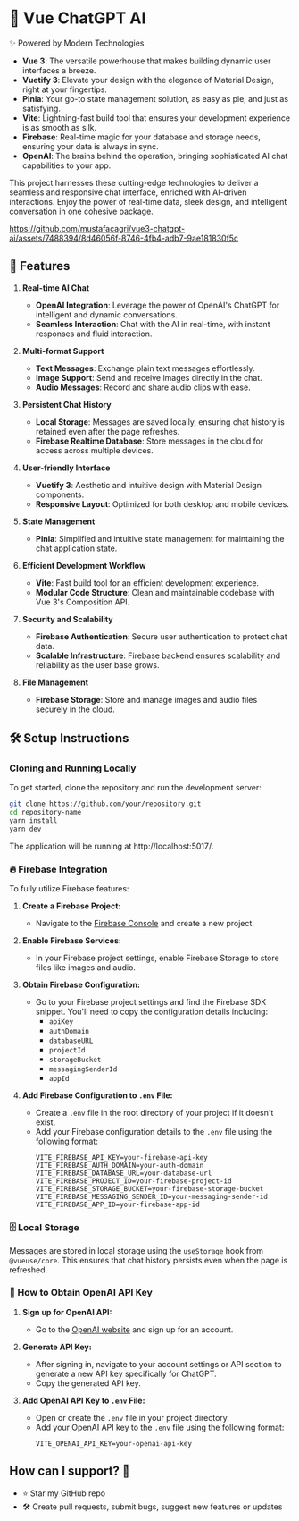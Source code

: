 # 🌟 Vue ChatGPT AI

✨ Powered by Modern Technologies

- **Vue 3**: The versatile powerhouse that makes building dynamic user interfaces a breeze.
- **Vuetify 3**: Elevate your design with the elegance of Material Design, right at your fingertips.
- **Pinia**: Your go-to state management solution, as easy as pie, and just as satisfying.
- **Vite**: Lightning-fast build tool that ensures your development experience is as smooth as silk.
- **Firebase**: Real-time magic for your database and storage needs, ensuring your data is always in sync.
- **OpenAI**: The brains behind the operation, bringing sophisticated AI chat capabilities to your app.

This project harnesses these cutting-edge technologies to deliver a seamless and responsive chat interface, enriched with AI-driven interactions. Enjoy the power of real-time data, sleek design, and intelligent conversation in one cohesive package.



https://github.com/mustafacagri/vue3-chatgpt-ai/assets/7488394/8d46056f-8746-4fb4-adb7-9ae181830f5c



## 🚀 Features

1. **Real-time AI Chat**

   - **OpenAI Integration**: Leverage the power of OpenAI's ChatGPT for intelligent and dynamic conversations.
   - **Seamless Interaction**: Chat with the AI in real-time, with instant responses and fluid interaction.

2. **Multi-format Support**

   - **Text Messages**: Exchange plain text messages effortlessly.
   - **Image Support**: Send and receive images directly in the chat.
   - **Audio Messages**: Record and share audio clips with ease.

3. **Persistent Chat History**

   - **Local Storage**: Messages are saved locally, ensuring chat history is retained even after the page refreshes.
   - **Firebase Realtime Database**: Store messages in the cloud for access across multiple devices.

4. **User-friendly Interface**

   - **Vuetify 3**: Aesthetic and intuitive design with Material Design components.
   - **Responsive Layout**: Optimized for both desktop and mobile devices.

5. **State Management**

   - **Pinia**: Simplified and intuitive state management for maintaining the chat application state.

6. **Efficient Development Workflow**

   - **Vite**: Fast build tool for an efficient development experience.
   - **Modular Code Structure**: Clean and maintainable codebase with Vue 3's Composition API.

7. **Security and Scalability**

   - **Firebase Authentication**: Secure user authentication to protect chat data.
   - **Scalable Infrastructure**: Firebase backend ensures scalability and reliability as the user base grows.

8. **File Management**
   - **Firebase Storage**: Store and manage images and audio files securely in the cloud.

## 🛠️ Setup Instructions

### Cloning and Running Locally

To get started, clone the repository and run the development server:

```bash
git clone https://github.com/your/repository.git
cd repository-name
yarn install
yarn dev
```

The application will be running at http://localhost:5017/.

### 🔥 Firebase Integration

To fully utilize Firebase features:

1. **Create a Firebase Project:**

   - Navigate to the [Firebase Console](https://console.firebase.google.com/) and create a new project.

2. **Enable Firebase Services:**

   - In your Firebase project settings, enable Firebase Storage to store files like images and audio.

3. **Obtain Firebase Configuration:**
   - Go to your Firebase project settings and find the Firebase SDK snippet. You'll need to copy the configuration details including:
     - `apiKey`
     - `authDomain`
     - `databaseURL`
     - `projectId`
     - `storageBucket`
     - `messagingSenderId`
     - `appId`
4. **Add Firebase Configuration to `.env` File:**
   - Create a `.env` file in the root directory of your project if it doesn't exist.
   - Add your Firebase configuration details to the `.env` file using the following format:
     ```env
     VITE_FIREBASE_API_KEY=your-firebase-api-key
     VITE_FIREBASE_AUTH_DOMAIN=your-auth-domain
     VITE_FIREBASE_DATABASE_URL=your-database-url
     VITE_FIREBASE_PROJECT_ID=your-firebase-project-id
     VITE_FIREBASE_STORAGE_BUCKET=your-firebase-storage-bucket
     VITE_FIREBASE_MESSAGING_SENDER_ID=your-messaging-sender-id
     VITE_FIREBASE_APP_ID=your-firebase-app-id
     ```

### 🗄️ Local Storage

Messages are stored in local storage using the `useStorage` hook from `@vueuse/core`. This ensures that chat history persists even when the page is refreshed.

### 🤖 How to Obtain OpenAI API Key

1. **Sign up for OpenAI API:**

   - Go to the [OpenAI website](https://www.openai.com/) and sign up for an account.

2. **Generate API Key:**

   - After signing in, navigate to your account settings or API section to generate a new API key specifically for ChatGPT.
   - Copy the generated API key.

3. **Add OpenAI API Key to `.env` File:**
   - Open or create the `.env` file in your project directory.
   - Add your OpenAI API key to the `.env` file using the following format:
     ```env
     VITE_OPENAI_API_KEY=your-openai-api-key
     ```

## How can I support? 🌟

- ⭐ Star my GitHub repo
- 🛠 Create pull requests, submit bugs, suggest new features or updates
